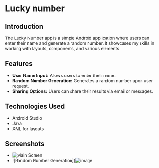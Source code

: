 # Lucky number

## Introduction
The Lucky Number app is a simple Android application where users can enter their name and generate a random number. It showcases my skills in working with layouts, components, and various elements

## Features
- **User Name Input:** Allows users to enter their name.
- **Random Number Generation:** Generates a random number upon user request.
- **Sharing Options:** Users can share their results via email or messages.

## Technologies Used
- Android Studio
- Java
- XML for layouts

## Screenshots
- ![Main Screen](https://github.com/ihor-kucheriavyi21/Lucky-Number-app/assets/52655831/f9e82a63-e907-4d43-8e28-521748a68d7a)
- ![Random Number Generation](![image](https://github.com/ihor-kucheriavyi21/Lucky-Number-app/assets/52655831/74442100-ae6f-450d-aca4-5c2ccd88c3af)

